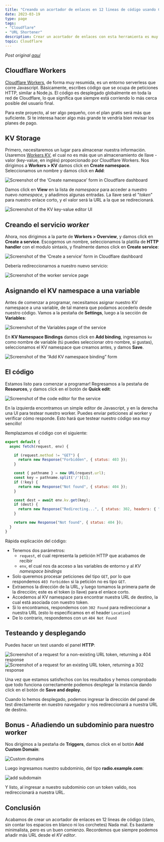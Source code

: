 ```yaml
---
title: "Creando un acortador de enlaces en 12 lineas de código usando Cloudflare Workers + Bonus"
date: 2023-03-19
type: page
tags: 
- "Cloudflare"
- "URL Shortener"
description: Crear un acortador de enlaces con esta herramienta es muy fácil, aquí un pequeño tutorial de cómo hacerlo.
topic: Cloudflare
---
```


*Post original [aquí](https://thomaslevesque.com/2022/11/01/building-a-url-shortener-in-12-lines-of-code-using-cloudflare-workers/)*

## Cloudflare Workers

[Cloudflare Workers](https://developers.cloudflare.com/workers/), de forma muy resumida, es un entorno serverless que corre Javascript. Básicamente, escribes código que se ocupa de peticiones HTTP, similar a Node.js. El código es desplegado globalmente en toda la red de Cloudflare, lo que significa que siempre está corriendo lo más cerca posible del usuario final.

Para este proyecto, al ser algo pequeño, con el plan gratis será más que suficiente. Si te interesa hacer algo más grande te vendría bien revisar los planes de pago.

## KV Storage

Primero, necesitaremos un lugar para almacenar nuestra información. Usaremos [Workers KV](https://developers.cloudflare.com/workers/runtime-apis/kv), el cual no es más que un almacenamiento de llave - valor (key-value, en inglés) proporcionado por Cloudflare Workers. Nos dirigimos a **Workers > KV** damos click en **Create namespace**. Seleccionamos un nombre y damos click en **Add**:


![Screenshot of the &lsquo;Create namespace&rsquo; form in Cloudflare dashboard](https://thomaslevesque.com/2022/11/01/building-a-url-shortener-in-12-lines-of-code-using-cloudflare-workers/create-kv-namespace.png "Create namespace")

Damos click en **View** en la lista de *namespace* para acceder a nuestro nuevo *namespace*,  y añadimos algunas entradas. La llave será el "*token*" para nuestro enlace corto, y el valor será la URL a la que se redirecionará.

![Screenshot of the KV key-value editor UI](https://thomaslevesque.com/2022/11/01/building-a-url-shortener-in-12-lines-of-code-using-cloudflare-workers/kv-entries.png "KV entries")

## Creando el servicio *worker*

Ahora, nos dirigimos a la parte de **Workers > Overview**, y damos click en **Create a service**. Escogemos un nombre, seleccionamos la platilla de **HTTP handler** con el modulo sintaxis, y finalmente damos click en **Create service**:

![Screenshot of the &lsquo;Create a service&rsquo; form in Cloudflare dashboard](https://thomaslevesque.com/2022/11/01/building-a-url-shortener-in-12-lines-of-code-using-cloudflare-workers/create-service.png "Create a service")

Debería redireccionarnos a nuestro nuevo servicio:

![Screenshot of the worker service page](https://thomaslevesque.com/2022/11/01/building-a-url-shortener-in-12-lines-of-code-using-cloudflare-workers/worker-service-page.png "Service page")

## Asignando el KV namespace a una variable

Antes de comenzar a programar, necesitamos asignar nuestro KV namespace a una variable, de tal manera que podamos accederlo desde nuestro código. Vamos a la pestaña de **Settings**, luego a la sección de **Variables**:

![Screenshot of the Variables page of the service](https://thomaslevesque.com/2022/11/01/building-a-url-shortener-in-12-lines-of-code-using-cloudflare-workers/settings-variables.png "Settings > Variables")

En **KV Namespace Bindings** damos click en **Add binding**, ingresamos `kv` como nombre de  variable  (tú puedes seleccionar otro nombre, si gustas), seleccionamos el KV namespace que creamos antes, y damos **Save**.

![Screenshot of the &ldquo;Add KV namespace binding&rdquo; form](https://thomaslevesque.com/2022/11/01/building-a-url-shortener-in-12-lines-of-code-using-cloudflare-workers/kv-namespace-binding.png "KV namespace binding")

## El código

Estamos listo para comenzar a programar! Regresamos a la pestaña de **Resources**, y damos click en el botón de **Quick edit**:

![Screenshot of the code editor for the service](https://thomaslevesque.com/2022/11/01/building-a-url-shortener-in-12-lines-of-code-using-cloudflare-workers/code-editor.png "Code editor")

En la izquierda encontramos un simple editor de Javascript, y en la derecha una UI para testear nuestro worker. Puedes enviar peticiones al worker y verificar cómo responde. Esto hará que testear nuestro código sea *muy* sencillo!

Remplazamos el código con el siguiente:

```javascript
export default {
  async fetch(request, env) {

    if (request.method != "GET") {
      return new Response("Forbidden", { status: 403 });
    }

    const { pathname } = new URL(request.url);
    const key = pathname.split('/')[1];
    if (!key) {
      return new Response("Not found", { status: 404 });
    }

    const dest = await env.kv.get(key);
    if (dest) {
      return new Response("Redirecting...", { status: 302, headers: { "Location": dest }});
    }

    return new Response("Not found", { status: 404 });
  }
}
```

Rápida explicación del código:

-   Tenemos dos parámetros:
    -   `request`, el cual representa la petición HTTP que acabamos de recibir
    -   `env`, el cual nos da acceso a las variables de entorno y al *KV namespace bindings*
-   Solo queremos procesar peticiones del tipo `GET`, por lo que respondemos `403 Forbidden` si la petición no es tipo `GET`.
-   Extraemos la dirección de la URL, y luego tomamos la primera parte de la dirección; este es el token (o llave) para el enlace corto.
-   Accedemos al KV namespace para encontrar nuestra URL de destino, la cual está asociada con nuestro token.
-   Si lo encontramos, respondemos con `302 Found` para redireccionar a nuestra URL (esto lo especificamos en el header `Location`)
-   De lo contrario, respondemos con un `404 Not Found`

## Testeando y desplegando

Puedes hacer un test usando el panel **HTTP**:

![Screenshot of a request for a non-existing URL token, returning a 404 response](https://thomaslevesque.com/2022/11/01/building-a-url-shortener-in-12-lines-of-code-using-cloudflare-workers/test-notfound.png "Not found") ![Screenshot of a request for an existing URL token, returning a 302 response](https://thomaslevesque.com/2022/11/01/building-a-url-shortener-in-12-lines-of-code-using-cloudflare-workers/test-found.png "Found")

Una vez que estamos satisfechos con los resultados y hemos comprobado que todo funciona correctamente podemos desplegar la instancia dando click en el botón de **Save and deploy**.

Cuando lo hemos desplegado, podemos ingresar la dirección del panel de test directamente en nuestro navegador y nos redireccionará a nuestra URL de destino.

## Bonus - Añadiendo un subdominio para nuestro worker

Nos dirigimos a la pestaña de **Triggers**, damos click en el botón **Add Custom Domain**:

![Custom domains](https://res.cloudinary.com/rooyca/image/upload/v1679243345/Blog/Imgs/Cloudflare%20Worker/Pasted_image_20230319111559_i9ceaq.png)

Luego ingresamos nuestro subdominio, del tipo **radio.example.com**:

![add subdomain](https://res.cloudinary.com/rooyca/image/upload/v1679243345/Blog/Imgs/Cloudflare%20Worker/Pasted_image_20230319111912_lmoppf.png)

Y listo, al ingresar a nuestro subdominio con un token valido, nos redireccionará a nuestra URL.
## Conclusión

Acabamos de crear un acortador de enlaces en 12 lineas de código (claro, sin contar los espacios en blanco ni los corchetes) Nada mal. Es bastante minimalista, pero es un buen comienzo. Recordemos que siempre podemos añadir más URL desde el *KV editor*.